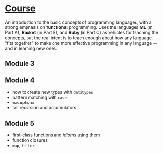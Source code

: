# [Course](https://www.coursera.org/learn/programming-languages)
An introduction to the basic concepts of programming languages, with a strong emphasis on **functional** programming. Uses the languages **ML** (in Part A), **Racket** (in Part B), and **Ruby** (in Part C) as vehicles for teaching the concepts, but the real intent is to teach enough about how any language “fits together” to make one more effective programming in any language -- and in learning new ones. 
## Module 3
## Module 4
- how to create new types with `datatypes`
- pattern matching with `case`
- exceptions
- tail recursion and accumulators
## Module 5
- first-class functions and *idioms* using them
- function closures
- `map`, `filter`